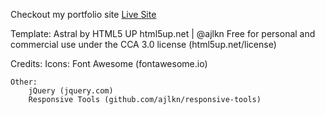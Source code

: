 Checkout my portfolio site [Live Site](https://zohebtaher.github.io/portfolio/)

Template:
Astral by HTML5 UP
html5up.net | @ajlkn
Free for personal and commercial use under the CCA 3.0 license (html5up.net/license)

Credits:
Icons:
Font Awesome (fontawesome.io)

    Other:
    	jQuery (jquery.com)
    	Responsive Tools (github.com/ajlkn/responsive-tools)
